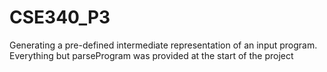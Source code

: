 # CSE340_P3
Generating a pre-defined intermediate representation of an input program. Everything but parseProgram was provided at the start of the project
